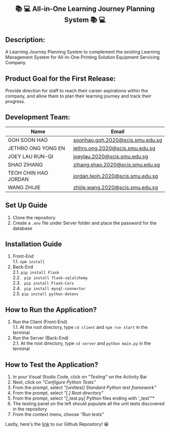 <h2 align='center'>📚 💻 All-in-One Learning Journey Planning System 📚 💻 </h2>

## Description:
A Learning Journey Planning System to complement the existing Learning Management System for All-In-One Printing Solution Equipment Servicing Company.

## Product Goal for the First Release:
Provide direction for staff to reach their career aspirations within the company, and allow them to plan their learning journey and track their progress.

## Development Team:

| Name  | Email |
| ------------- | ------------- |
| GOH SOON HAO  | soonhao.goh.2020@scis.smu.edu.sg |
| JETHRO ONG YONG EN | jethro.ong.2020@scis.smu.edu.sg |
| JOEY LAU RUN-QI | joeylau.2020@scis.smu.edu.sg | 
| SHAO ZIHANG  | zihang.shao.2020@scis.smu.edu.sg |
| TEOH CHIN HAO JORDAN  | jordan.teoh.2020@scis.smu.edu.sg |
| WANG ZHIJIE  | zhijie.wang.2020@scis.smu.edu.sg |


## Set Up Guide
1. Clone the repository 
2. Create a ```.env``` file under Server folder and place the password for the database


## Installation Guide 
1. Front-End <br/>
  1.1. ```npm install```
2. Back-End <br/>
  2.1. ```pip install Flask``` <br/>
  2.2. ``` pip install flask-sqlalchemy```  <br/>
  2.3. ``` pip install Flask-Cors```  <br/>
  2.4. ``` pip install mysql-connector``` <br/>
  2.5. ```pip install python-dotenv``` <br/>
  
 ## How to Run the Application?
 1. Run the Client (Front-End) <br/>
  1.1. At the root directory, type ```cd client``` and ```npm run start``` in the terminal
2. Run the Server (Back-End) <br/>
  2.1. At the root directory, type ```cd server``` and ```python main.py``` in the terminal

 
 ## How to Test the Application?
 1. In your Visual Studio Code, click on *"Testing"* on the Activity Bar
 2. Next, click on *"Configure Python Tests"*
 3. From the prompt, select *"[unittest] Standard Python test framework"*
 4. From the prompt, select *"[.] Root directory"*
 5. From the prompt, select *"[*_test.py] Python files ending with ‘_test’"*
 6. The testing panel on the left should populate all the unit tests discovered in the repository
 7. From the context menu, choose *“Run tests”*


Lastly, here's the [link](https://github.com/SPM-G2T2/learning-journey-planning-system) to our Github Repository! 😁
